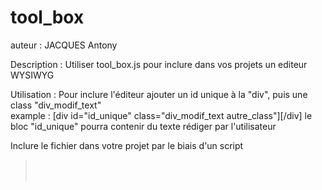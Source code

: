 # tool_box

auteur : JACQUES Antony

Description : Utiliser tool_box.js pour inclure dans vos projets un editeur WYSIWYG

Utilisation : Pour inclure l'éditeur ajouter un id unique à la "div", puis une class "div_modif_text"<br> 
example : [div id="id_unique" class="div_modif_text autre_class"][/div] le bloc "id_unique" pourra contenir du texte rédiger par l'utilisateur
  
  
Inclure le fichier dans votre projet par le biais d'un script<br> 
<BLOCKQUOTE> <script type="text/javascript" src="https://code.jquery.com/jquery-3.3.1.min.js"></script><br> 
<BQ> <script type="text/javascript"><br> 
<BQ> <BQ> $(document).ready(function()<br> 
<BQ> <BQ> <BQ> {<br> 
<BQ> <BQ> <BQ> <BQ> $.get( "https://raw.githubusercontent.com/Shycin/tool_box/master/tool_box.js", function( data ) {<br> 
<BQ> <BQ> <BQ> <BQ> <BQ> $("body").prepend("<script>"+data+"<\/script>");<br> 
<BQ> <BQ> <BQ> <BQ> });<br> 
<BQ> <BQ> <BQ> });<br> 
<BQ> </script><br> 

